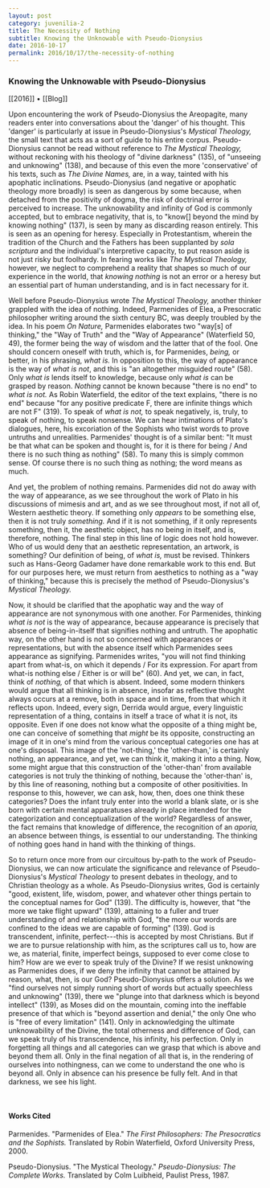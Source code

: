```yaml
---
layout: post
category: juvenilia-2
title: The Necessity of Nothing
subtitle: Knowing the Unknowable with Pseudo-Dionysius
date: 2016-10-17
permalink: 2016/10/17/the-necessity-of-nothing
---
```


### Knowing the Unknowable with Pseudo-Dionysius

[[2016]] • [[Blog]]

Upon encountering the work of Pseudo-Dionysius the Areopagite, many readers enter into conversations about the 'danger' of his thought. This 'danger' is particularly at issue in Pseudo-Dionysius's *Mystical Theology,* the small text that acts as a sort of guide to his entire corpus. Pseudo-Dionysius cannot be read without reference to *The Mystical Theology,* without reckoning with his theology of "divine darkness" (135), of "unseeing and unknowing" (138), and because of this even the more 'conservative' of his texts, such as *The Divine Names,* are, in a way, tainted with his apophatic inclinations. Pseudo-Dionysius (and negative or apophatic theology more broadly) is seen as dangerous by some because, when detached from the positivity of dogma, the risk of doctrinal error is perceived to increase. The unknowability and infinity of God is commonly accepted, but to embrace negativity, that is, to "know\[\] beyond the mind by knowing nothing" (137), is seen by many as discarding reason entirely. This is seen as an opening for heresy. Especially in Protestantism, wherein the tradition of the Church and the Fathers has been supplanted by *sola scriptura* and the individual's interpretive capacity, to put reason aside is not just risky but foolhardy. In fearing works like *The Mystical Theology,* however, we neglect to comprehend a reality that shapes so much of our experience in the world, that *knowing nothing* is not an error or a heresy but an essential part of human understanding, and is in fact necessary for it.

Well before Pseudo-Dionysius wrote *The Mystical Theology,* another thinker grappled with the idea of nothing. Indeed, Parmenides of Elea, a Presocratic philosopher writing around the sixth century BC, was deeply troubled by the idea. In his poem *On Nature,* Parmenides elaborates two "way\[s\] of thinking," the "Way of Truth" and the "Way of Appearance" (Waterfield 50, 49), the former being the way of wisdom and the latter that of the fool. One should concern oneself with truth, which is, for Parmenides, *being,* or better, in his phrasing, *what is.* In opposition to this, the way of appearance is the way of *what is not*, and this is "an altogether misguided route" (58). Only *what is* lends itself to knowledge, because only *what is* can be grasped by reason. *Nothing* cannot be known because "there is no end" to *what is not.* As Robin Waterfield, the editor of the text explains, "there is no end" because "for any positive predicate F, there are infinite things which are not F" (319). To speak of *what is not,* to speak negatively, is, truly, to speak of nothing, to speak nonsense. We can hear intimations of Plato's dialogues, here, his excoriation of the Sophists who twist words to prove untruths and unrealities. Parmenides' thought is of a similar bent: "It must be that what can be spoken and thought is, for it is there for being / And there is no such thing as nothing" (58). To many this is simply common sense. Of course there is no such thing as nothing; the word means as much.

And yet, the problem of nothing remains. Parmenides did not do away with the way of appearance, as we see throughout the work of Plato in his discussions of mimesis and art, and as we see throughout most, if not all of, Western aesthetic theory. If something only *appears* to be something else, then it is not truly *something.* And if it is not something, if it only represents something, then it, the aesthetic object, has no being in itself, and is, therefore, nothing. The final step in this line of logic does not hold however. Who of us would deny that an aesthetic representation, an artwork, is something? Our definition of being, of *what is,* must be revised. Thinkers such as Hans-Georg Gadamer have done remarkable work to this end. But for our purposes here, we must return from aesthetics to nothing as a "way of thinking," because this is precisely the method of Pseudo-Dionysius's *Mystical Theology.*

Now, it should be clarified that the apophatic way and the way of appearance are not synonymous with one another. For Parmenides, thinking *what is not* is the way of appearance, because appearance is precisely that absence of being-in-itself that signifies nothing and untruth. The apophatic way, on the other hand is not so concerned with appearances or representations, but with the absence itself which Parmenides sees appearance as signifying. Parmenides writes, "you will not find thinking apart from what-is, on which it depends / For its expression. For apart from what-is nothing else / Either is or will be" (60). And yet, we can, in fact, think of *nothing,* of that which is absent. Indeed, some modern thinkers would argue that all thinking is in absence, insofar as reflective thought always occurs at a remove, both in space and in time, from that which it reflects upon. Indeed, every sign, Derrida would argue, every linguistic representation of a thing, contains in itself a trace of what it is not, its opposite. Even if one does not know what the opposite of a thing might be, one can conceive of something that *might* be its opposite, constructing an image of it in one's mind from the various conceptual categories one has at one's disposal. This image of the 'not-thing,' the 'other-than,' is certainly nothing, an appearance, and yet, we can think it, making it into a thing. Now, some might argue that this construction of the 'other-than' from available categories is not truly the thinking of nothing, because the 'other-than' is, by this line of reasoning, nothing but a composite of other positivities. In response to this, however, we can ask, how, then, does one think these categories? Does the infant truly enter into the world a blank slate, or is she born with certain mental apparatuses already in place intended for the categorization and conceptualization of the world? Regardless of answer, the fact remains that knowledge of difference, the recognition of an *aporia,* an absence between things, is essential to our understanding. The thinking of nothing goes hand in hand with the thinking of things.

So to return once more from our circuitous by-path to the work of Pseudo-Dionysius, we can now articulate the significance and relevance of Pseudo-Dionysius's *Mystical Theology* to present debates in theology, and to Christian theology as a whole. As Pseudo-Dionysius writes, God is certainly "good, existent, life, wisdom, power, and whatever other things pertain to the conceptual names for God" (139). The difficulty is, however, that "the more we take flight upward" (139), attaining to a fuller and truer understanding of and relationship with God, "the more our words are confined to the ideas we are capable of forming" (139). God is transcendent, infinite, perfect---this is accepted by most Christians. But if we are to pursue relationship with him, as the scriptures call us to, how are we, as material, finite, imperfect beings, supposed to ever come close to him? How are we ever to speak truly of the Divine? If we resist unknowing as Parmenides does, if we deny the infinity that cannot be attained by reason, what, then, is our God? Pseudo-Dionysius offers a solution. As we "find ourselves not simply running short of words but actually speechless and unknowing" (139), there we "plunge into that darkness which is beyond intellect" (139), as Moses did on the mountain, coming into the ineffable presence of that which is "beyond assertion and denial," the only One who is "free of every limitation" (141). Only in acknowledging the ultimate unknowability of the Divine, the total otherness and difference of God, can we speak truly of his transcendence, his infinity, his perfection. Only in forgetting all things and all categories can we grasp that which is above and beyond them all. Only in the final negation of all that is, in the rendering of ourselves into nothingness, can we come to understand the one who is beyond all. Only in absence can his presence be fully felt. And in that darkness, we see his light.

<br>

#### Works Cited

Parmenides. "Parmenides of Elea." *The First Philosophers: The Presocratics and the Sophists.* Translated by Robin Waterfield, Oxford University Press, 2000.

Pseudo-Dionysius. "The Mystical Theology." *Pseudo-Dionysius: The Complete Works.* Translated by Colm Luibheid, Paulist Press, 1987.
